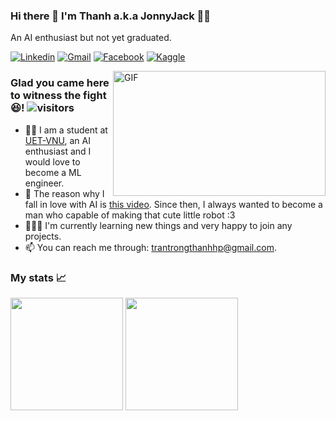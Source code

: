 ### Hi there 👋 I'm Thanh a.k.a JonnyJack 🙋‍♂️
An AI enthusiast but not yet graduated.  

[![Linkedin](https://img.shields.io/badge/LinkedIn-0077B5?style=for-the-badge&logo=linkedin&logoColor=white)](https://www.linkedin.com/in/thanhtvt/)
[![Gmail](https://img.shields.io/badge/Gmail-D14836?style=for-the-badge&logo=gmail&logoColor=white)](mailto:trantrongthanhhp@gmail.com)
[![Facebook](https://img.shields.io/badge/Facebook-1877F2?style=for-the-badge&logo=facebook&logoColor=white)](https://www.facebook.com/tranvantrongthanh)
[![Kaggle](https://img.shields.io/badge/Kaggle-20BEFF?style=for-the-badge&logo=Kaggle&logoColor=white)](https://www.kaggle.com/jonnyjackk)  

<img align="right" alt="GIF" src="https://i.imgur.com/F86buw3.jpeg" width="340" height="200" />  

### Glad you came here to witness the fight 😆!   ![visitors](https://visitor-badge.glitch.me/badge?page_id=thanhtvt.visitor-badge)  
- 👨‍🎓 I am a student at [UET-VNU](https://uet.vnu.edu.vn/), an AI enthusiast and I would love to become a ML engineer.  
- 🚀 The reason why I fall in love with AI is [this video](https://www.youtube.com/watch?v=Qy2Z2TWAt6A). Since then, I always wanted to become a man who capable of making that cute little robot :3  
- 👨🏻‍💻 I'm currently learning new things and very happy to join any projects.
- 📫 You can reach me through: [trantrongthanhhp@gmail.com](mailto:trantrongthanhhp@gmail.com). 
  
### My stats 📈

<p>
  <img height="180em" src="https://github-readme-stats.vercel.app/api?username=thanhtvt&show_icons=true&hide_border=true&&count_private=true&include_all_commits=true&theme=tokyonight" />
  <img height="180em" src="https://github-readme-stats.vercel.app/api/top-langs/?username=thanhtvt&show_icons=true&hide_border=true&layout=compact&theme=tokyonight&langs_count=6"/>
</p>

<!--
**thanhtvt/thanhtvt** is a ✨ _special_ ✨ repository because its `README.md` (this file) appears on your GitHub profile.

Here are some ideas to get you started:

- 🔭 I’m currently working on ...
- 🌱 I’m currently learning ...
- 👯 I’m looking to collaborate on ...
- 🤔 I’m looking for help with ...
- 💬 Ask me about ...
- 📫 How to reach me: ...
- 😄 Pronouns: ...
- ⚡ Fun fact: ...
-->

